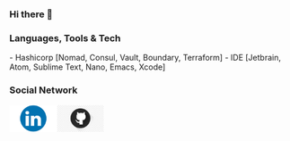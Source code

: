 ### Hi there 👋


### Languages, Tools & Tech 
<p>
- Hashicorp [Nomad, Consul, Vault, Boundary, Terraform]
- IDE [Jetbrain, Atom, Sublime Text, Nano, Emacs, Xcode]    
</p>

### Social Network
<p>
    <a href="https://www.linkedin.com/in/vpelissi/" rel="nofollow"> <img align="left"
            src="img/linkedin.png"
            alt="linkedin" height="48px" style="max-width: 100%;"> </a>
    <a href="https://github.com/vpelissi" rel="nofollow"> <img align="left"
            src="img/github.png"
            alt="github" height="48px" style="max-width: 100%;"> </a>
</p>

